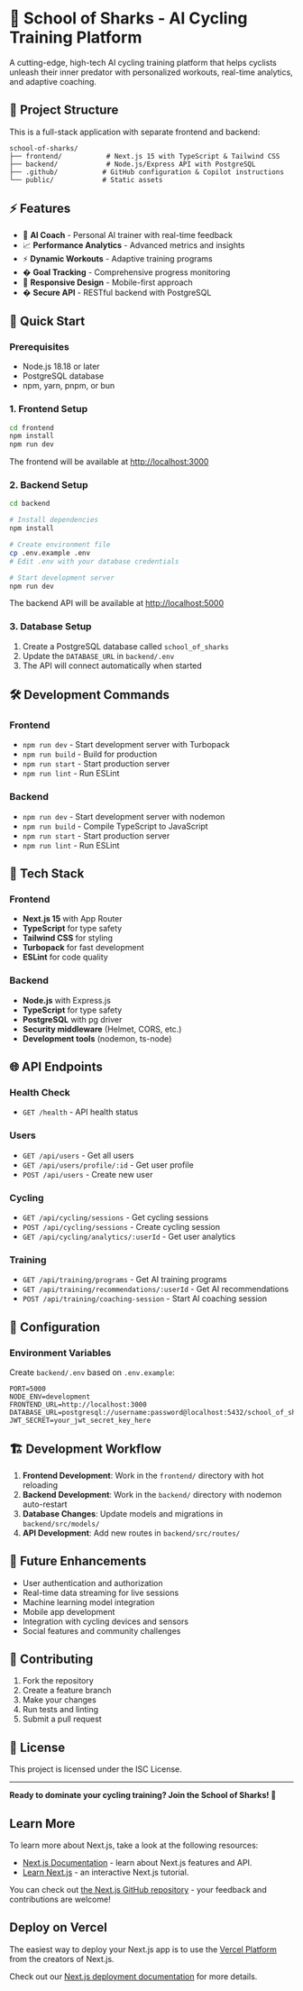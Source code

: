 # 🦈 School of Sharks - AI Cycling Training Platform

A cutting-edge, high-tech AI cycling training platform that helps cyclists unleash their inner predator with personalized workouts, real-time analytics, and adaptive coaching.

## 🌊 Project Structure

This is a full-stack application with separate frontend and backend:

```
school-of-sharks/
├── frontend/           # Next.js 15 with TypeScript & Tailwind CSS
├── backend/            # Node.js/Express API with PostgreSQL
├── .github/           # GitHub configuration & Copilot instructions
└── public/            # Static assets
```

## ⚡ Features

- 🤖 **AI Coach** - Personal AI trainer with real-time feedback
- 📈 **Performance Analytics** - Advanced metrics and insights
- ⚡ **Dynamic Workouts** - Adaptive training programs
- � **Goal Tracking** - Comprehensive progress monitoring
- 📱 **Responsive Design** - Mobile-first approach
- � **Secure API** - RESTful backend with PostgreSQL

## 🚀 Quick Start

### Prerequisites
- Node.js 18.18 or later
- PostgreSQL database
- npm, yarn, pnpm, or bun

### 1. Frontend Setup

```bash
cd frontend
npm install
npm run dev
```

The frontend will be available at [http://localhost:3000](http://localhost:3000)

### 2. Backend Setup

```bash
cd backend

# Install dependencies
npm install

# Create environment file
cp .env.example .env
# Edit .env with your database credentials

# Start development server
npm run dev
```

The backend API will be available at [http://localhost:5000](http://localhost:5000)

### 3. Database Setup

1. Create a PostgreSQL database called `school_of_sharks`
2. Update the `DATABASE_URL` in `backend/.env`
3. The API will connect automatically when started

## 🛠️ Development Commands

### Frontend
- `npm run dev` - Start development server with Turbopack
- `npm run build` - Build for production
- `npm run start` - Start production server
- `npm run lint` - Run ESLint

### Backend
- `npm run dev` - Start development server with nodemon
- `npm run build` - Compile TypeScript to JavaScript
- `npm run start` - Start production server
- `npm run lint` - Run ESLint

## 🎨 Tech Stack

### Frontend
- **Next.js 15** with App Router
- **TypeScript** for type safety
- **Tailwind CSS** for styling
- **Turbopack** for fast development
- **ESLint** for code quality

### Backend
- **Node.js** with Express.js
- **TypeScript** for type safety
- **PostgreSQL** with pg driver
- **Security middleware** (Helmet, CORS, etc.)
- **Development tools** (nodemon, ts-node)

## 🌐 API Endpoints

### Health Check
- `GET /health` - API health status

### Users
- `GET /api/users` - Get all users
- `GET /api/users/profile/:id` - Get user profile
- `POST /api/users` - Create new user

### Cycling
- `GET /api/cycling/sessions` - Get cycling sessions
- `POST /api/cycling/sessions` - Create cycling session
- `GET /api/cycling/analytics/:userId` - Get user analytics

### Training
- `GET /api/training/programs` - Get AI training programs
- `GET /api/training/recommendations/:userId` - Get AI recommendations
- `POST /api/training/coaching-session` - Start AI coaching session

## 🔧 Configuration

### Environment Variables

Create `backend/.env` based on `.env.example`:

```env
PORT=5000
NODE_ENV=development
FRONTEND_URL=http://localhost:3000
DATABASE_URL=postgresql://username:password@localhost:5432/school_of_sharks
JWT_SECRET=your_jwt_secret_key_here
```

## 🏗️ Development Workflow

1. **Frontend Development**: Work in the `frontend/` directory with hot reloading
2. **Backend Development**: Work in the `backend/` directory with nodemon auto-restart
3. **Database Changes**: Update models and migrations in `backend/src/models/`
4. **API Development**: Add new routes in `backend/src/routes/`

## 🎯 Future Enhancements

- User authentication and authorization
- Real-time data streaming for live sessions
- Machine learning model integration
- Mobile app development
- Integration with cycling devices and sensors
- Social features and community challenges

## 🤝 Contributing

1. Fork the repository
2. Create a feature branch
3. Make your changes
4. Run tests and linting
5. Submit a pull request

## 📄 License

This project is licensed under the ISC License.

---

**Ready to dominate your cycling training? Join the School of Sharks! 🦈**

## Learn More

To learn more about Next.js, take a look at the following resources:

- [Next.js Documentation](https://nextjs.org/docs) - learn about Next.js features and API.
- [Learn Next.js](https://nextjs.org/learn) - an interactive Next.js tutorial.

You can check out [the Next.js GitHub repository](https://github.com/vercel/next.js) - your feedback and contributions are welcome!

## Deploy on Vercel

The easiest way to deploy your Next.js app is to use the [Vercel Platform](https://vercel.com/new?utm_medium=default-template&filter=next.js&utm_source=create-next-app&utm_campaign=create-next-app-readme) from the creators of Next.js.

Check out our [Next.js deployment documentation](https://nextjs.org/docs/app/building-your-application/deploying) for more details.
